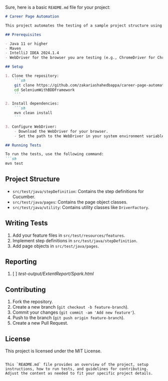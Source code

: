 Sure, here is a basic `README.md` file for your project:

```markdown
# Career Page Automation

This project automates the testing of a sample project structure using using Selenium and Cucumber with extend reporting.

## Prerequisites

- Java 11 or higher
- Maven
- IntelliJ IDEA 2024.1.4
- WebDriver for the browser you are testing (e.g., ChromeDriver for Chrome)

## Setup

1. Clone the repository:
    ```sh
    git clone https://github.com/zakariashahedbappa/career-page-automation.git
    cd SeleniumWithBDDFramework
    ```

2. Install dependencies:
    ```sh
    mvn clean install
    ```

3. Configure WebDriver:
    - Download the WebDriver for your browser.
    - Set the path to the WebDriver in your system environment variables.

## Running Tests

To run the tests, use the following command:
```sh
mvn test
```

## Project Structure

- `src/test/java/stepDefinition`: Contains the step definitions for Cucumber.
- `src/test/java/pages`: Contains the page object classes.
- `src/test/java/utility`: Contains utility classes like `DriverFactory`.

## Writing Tests

1. Add your feature files in `src/test/resources/features`.
2. Implement step definitions in `src/test/java/stepDefinition`.
3. Add page objects in `src/test/java/pages`.

## Reporting
1. [ ] _test-output/ExtentReport/Spark.html_
## Contributing

1. Fork the repository.
2. Create a new branch (`git checkout -b feature-branch`).
3. Commit your changes (`git commit -am 'Add new feature'`).
4. Push to the branch (`git push origin feature-branch`).
5. Create a new Pull Request.

## License

This project is licensed under the MIT License.
```

This `README.md` file provides an overview of the project, setup instructions, how to run tests, and guidelines for contributing. Adjust the content as needed to fit your specific project details.